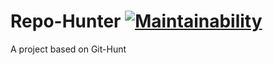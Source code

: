 # Repo-Hunter [![Maintainability](https://api.codeclimate.com/v1/badges/6a7804af43dc8e07eb73/maintainability)](https://codeclimate.com/github/Code-Titans/Repo-Hunter/maintainability)

A project based on Git-Hunt
